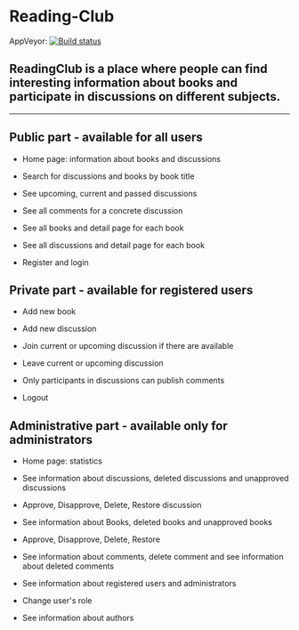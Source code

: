 # Reading-Club

AppVeyor: [![Build status](https://ci.appveyor.com/api/projects/status/nu8s4ik7ylemygry?svg=true)](https://ci.appveyor.com/project/VilianaZhilkova/reading-club)

## ReadingClub is a place where people can find interesting information about books and participate in discussions on different subjects.
---
## Public part - available for all users 

* Home page: information about books and discussions

* Search for discussions and books by book title

* See upcoming, current and passed discussions

* See all comments for a concrete discussion

* See all books and detail page for each book

* See all discussions and detail page for each book
* Register and login

## Private part - available for registered users

* Add new book 

* Add new discussion

* Join current or upcoming discussion if there are available 

* Leave current or upcoming discussion 

* Only participants in discussions can publish comments

* Logout

## Administrative part - available only for administrators

* Home page: statistics 

* See information about discussions, deleted discussions and unapproved discussions

* Approve, Disapprove, Delete, Restore discussion

* See information about Books, deleted books and unapproved books 

* Approve, Disapprove, Delete, Restore

* See information about comments, delete comment and see information about deleted comments

* See information about registered users and administrators

* Change user's role

* See information about authors